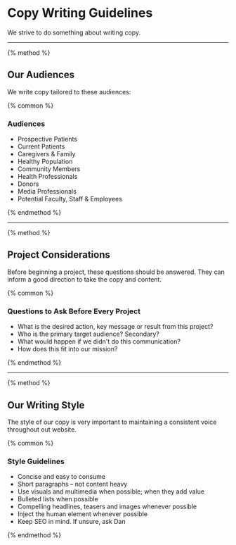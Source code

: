 # Copy Writing Guidelines

We strive to do something about writing copy.

-----

{% method %}

## Our Audiences

We write copy tailored to these audiences:

{% common %}

### Audiences

- Prospective Patients
- Current Patients
- Caregivers &amp; Family
- Healthy Population
- Community Members
- Health Professionals
- Donors
- Media Professionals
- Potential Faculty, Staff &amp; Employees

{% endmethod %}

-----

{% method %}

## Project Considerations

Before beginning a project, these questions should be answered. They can inform a good direction to take the copy and content.

{% common %}

### Questions to Ask Before Every Project

- What is the desired action, key message or result from this project?
- Who is the primary target audience? Secondary?
- What would happen if we didn't do this communication?
- How does this fit into our mission?

{% endmethod %}

-----

{% method %}

## Our Writing Style

The style of our copy is very important to maintaining a consistent voice throughout out website.

{% common %}

### Style Guidelines

- Concise and easy to consume
- Short paragraphs – not content heavy
- Use visuals and multimedia when possible; when they add value
- Bulleted lists when possible
- Compelling headlines, teasers and images whenever possible
- Inject the human element whenever possible
- Keep SEO in mind. If unsure, ask Dan

{% endmethod %}